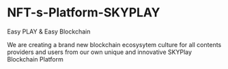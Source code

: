 # NFT-s-Platform-SKYPLAY
Easy PLAY &amp; Easy Blockchain

We are creating a brand new blockchain ecosysytem culture for all contents providers and users from our own unique and innovative SKYPlay Blockchain Platform

